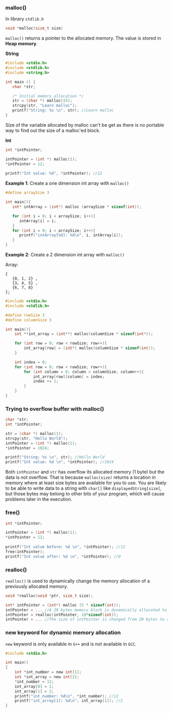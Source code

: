 ### malloc()

In library ``stdlib.h``

```c
void *malloc(size_t size)
```

``malloc()`` returns a pointer to the allocated memory. The value is stored in **Heap memory**.

**String**

```c
#include <stdio.h>
#include <stdlib.h>
#include <string.h>

int main () {
   char *str;

   /* Initial memory allocation */
   str = (char *) malloc(15);
   strcpy(str, "Learn malloc");
   printf("String: %s \n", str); //Learn malloc
}   
```

Size of the variable allocated by malloc can't be get as there is no portable way to find out the size of a malloc'ed block.

**Int**

```c
int *intPointer;

intPointer = (int *) malloc(1);
*intPointer = 12;
    
printf("Int value: %d", *intPointer); //12
```

**Example 1**: Create a one dimension int array with ``malloc()``

```c
#define arraySize 3

int main(){
   int* intArray = (int*) malloc (arraySize * sizeof(int));

   for (int i = 0; i < arraySize; i++){
      intArray[i] = i;
   }
   for (int i = 0; i < arraySize; i++){
      printf("intArray[%d]: %d\n", i, intArray[i]);
   }
}
```

**Example 2**: Create a 2 dimension int array with ``malloc()``

Array:

```
{  
   {0, 1, 2} ,
   {3, 4, 5} ,
   {6, 7, 8}
};
```

```c
#include <stdio.h>
#include <stdlib.h>

#define rowSize 3
#define columnSize 3

int main(){
	int **int_array = (int**) malloc(columnSize * sizeof(int*));

	for (int row = 0; row < rowSize; row++){
		int_array[row] = (int*) malloc(columnSize * sizeof(int));
	}

	int index = 0;
	for (int row = 0; row < rowSize; row++){
		for (int column = 0; column < columnSize; column++){
			int_array[row][column] = index;
			index += 1;
		}	
	}
}
```

### Trying to overflow buffer with malloc()

```c
char *str;
int *intPointer;

str = (char *) malloc(1);
strcpy(str, "Hello World");
intPointer = (int *) malloc(1);
*intPointer = 1024;

printf("String: %s \n", str); //Hello World
printf("Int value: %d \n", *intPointer); //1024
```    

Both ``intPointer`` and ``str`` has overflow its allocated memory (1 byte) but the data is not overflow. That is because ``malloc(size)`` returns a location in memory where at least size bytes are available for you to use. You are likely to be able to write data to a string with ``char[]`` like ``displayedString[size]``, but those bytes may belong to other bits of your program, which will cause problems later in the execution.

### free()

```c
int *intPointer;

intPointer = (int *) malloc(1);
*intPointer = 12;
    
printf("Int value before: %d \n", *intPointer); //12
free(intPointer);
printf("Int value after: %d \n", *intPointer); //0
```

### realloc()

``realloc()`` is used to dynamically change the memory allocation of a previously allocated memory.

```c
void *realloc(void *ptr, size_t size); 
```

```c
int* intPointer = (int*) malloc (5 * sizeof(int));
intPointer = ... //A 20 bytes memory block is dynamically allocated to intPointer as an array
intPointer = realloc(intPointer, 10*sizeof(int));
intPointer = ... //The size of intPointer is changed from 20 bytes to 40 bytes dynamically
```
### new keyword for dynamic memory allocation

``new`` keyword is only available in ``G++`` and is not available in ``GCC``.

```c
#include <stdio.h>

int main()
{  
	int *int_number = new int[1];
	int *int_array = new int[2];
	*int_number = 12;
	int_array[0] = 1;
	int_array[1] = 2;
	printf("int_number: %d\n", *int_number); //12
	printf("int_array[1]: %d\n", int_array[1]); //2
}
```